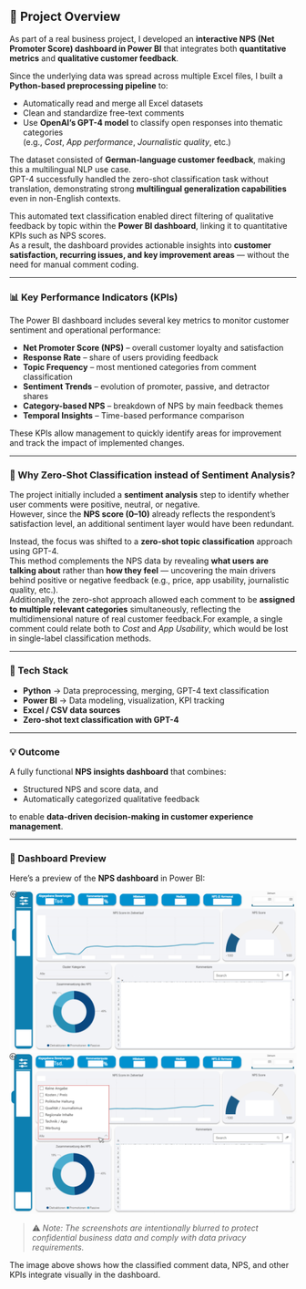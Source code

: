 ## 🧾 Project Overview

As part of a real business project, I developed an **interactive NPS (Net Promoter Score) dashboard in Power BI** that integrates both **quantitative metrics** and **qualitative customer feedback**.

Since the underlying data was spread across multiple Excel files, I built a **Python-based preprocessing pipeline** to:
- Automatically read and merge all Excel datasets  
- Clean and standardize free-text comments  
- Use **OpenAI’s GPT-4 model** to classify open responses into thematic categories  
  (e.g., *Cost*, *App performance*, *Journalistic quality*, etc.)  

The dataset consisted of **German-language customer feedback**, making this a multilingual NLP use case.  
GPT-4 successfully handled the zero-shot classification task without translation, demonstrating strong **multilingual generalization capabilities** even in non-English contexts.

This automated text classification enabled direct filtering of qualitative feedback by topic within the **Power BI dashboard**, linking it to quantitative KPIs such as NPS scores.  
As a result, the dashboard provides actionable insights into **customer satisfaction, recurring issues, and key improvement areas** — without the need for manual comment coding.

---

### 📊 Key Performance Indicators (KPIs)

The Power BI dashboard includes several key metrics to monitor customer sentiment and operational performance:

- **Net Promoter Score (NPS)** – overall customer loyalty and satisfaction  
- **Response Rate** – share of users providing feedback  
- **Topic Frequency** – most mentioned categories from comment classification  
- **Sentiment Trends** – evolution of promoter, passive, and detractor shares  
- **Category-based NPS** – breakdown of NPS by main feedback themes  
- **Temporal Insights** – Time-based performance comparison  

These KPIs allow management to quickly identify areas for improvement and track the impact of implemented changes.

---

### 🧠 Why Zero-Shot Classification instead of Sentiment Analysis?

The project initially included a **sentiment analysis** step to identify whether user comments were positive, neutral, or negative.  
However, since the **NPS score (0–10)** already reflects the respondent’s satisfaction level, an additional sentiment layer would have been redundant.

Instead, the focus was shifted to a **zero-shot topic classification** approach using GPT-4.  
This method complements the NPS data by revealing **what users are talking about** rather than **how they feel** — uncovering the main drivers behind positive or negative feedback (e.g., price, app usability, journalistic quality, etc.).  
Additionally, the zero-shot approach allowed each comment to be **assigned to multiple relevant categories** simultaneously, reflecting the multidimensional nature of real customer feedback.For example, a single comment could relate both to *Cost* and *App Usability*, which would be lost in single-label classification methods.

---

### 🧩 Tech Stack

- **Python** → Data preprocessing, merging, GPT-4 text classification  
- **Power BI** → Data modeling, visualization, KPI tracking  
- **Excel / CSV data sources**  
- **Zero-shot text classification with GPT-4**

---

### 💡 Outcome

A fully functional **NPS insights dashboard** that combines:
- Structured NPS and score data, and  
- Automatically categorized qualitative feedback  

to enable **data-driven decision-making in customer experience management**.

---

### 📸 Dashboard Preview

Here’s a preview of the **NPS dashboard** in Power BI:

![Dashboard Screenshot](https://github.com/vivusia/nps-dashboard/blob/main/nps%20dashboard%20screenshot%20blurred.png)
![Dashboard Screenshot](https://github.com/vivusia/nps-dashboard/blob/main/nps%20dashboard%20screenshot%202%20blurred.png)

> ⚠️ *Note: The screenshots are intentionally blurred to protect confidential business data and comply with data privacy requirements.*

The image above shows how the classified comment data, NPS, and other KPIs integrate visually in the dashboard.
